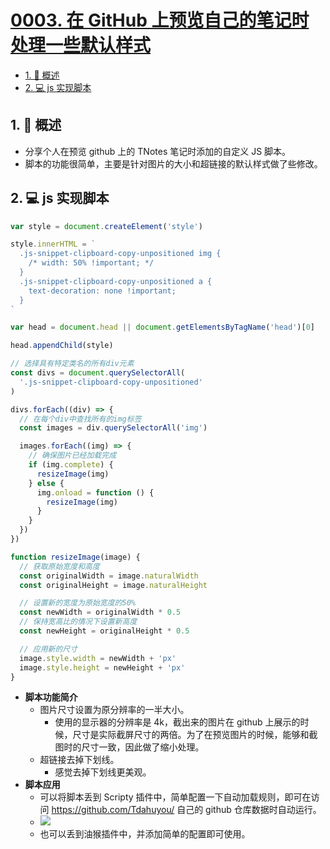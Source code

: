 # [0003. 在 GitHub 上预览自己的笔记时处理一些默认样式](https://github.com/tnotesjs/TNotes.chrome/tree/main/notes/0003.%20%E5%9C%A8%20GitHub%20%E4%B8%8A%E9%A2%84%E8%A7%88%E8%87%AA%E5%B7%B1%E7%9A%84%E7%AC%94%E8%AE%B0%E6%97%B6%E5%A4%84%E7%90%86%E4%B8%80%E4%BA%9B%E9%BB%98%E8%AE%A4%E6%A0%B7%E5%BC%8F)

<!-- region:toc -->

- [1. 📝 概述](#1--概述)
- [2. 💻 js 实现脚本](#2--js-实现脚本)

<!-- endregion:toc -->

## 1. 📝 概述

- 分享个人在预览 github 上的 TNotes 笔记时添加的自定义 JS 脚本。
- 脚本的功能很简单，主要是针对图片的大小和超链接的默认样式做了些修改。

## 2. 💻 js 实现脚本

```js
var style = document.createElement('style')

style.innerHTML = `
  .js-snippet-clipboard-copy-unpositioned img {
    /* width: 50% !important; */
  }
  .js-snippet-clipboard-copy-unpositioned a {
    text-decoration: none !important;
  }
`

var head = document.head || document.getElementsByTagName('head')[0]

head.appendChild(style)

// 选择具有特定类名的所有div元素
const divs = document.querySelectorAll(
  '.js-snippet-clipboard-copy-unpositioned'
)

divs.forEach((div) => {
  // 在每个div中查找所有的img标签
  const images = div.querySelectorAll('img')

  images.forEach((img) => {
    // 确保图片已经加载完成
    if (img.complete) {
      resizeImage(img)
    } else {
      img.onload = function () {
        resizeImage(img)
      }
    }
  })
})

function resizeImage(image) {
  // 获取原始宽度和高度
  const originalWidth = image.naturalWidth
  const originalHeight = image.naturalHeight

  // 设置新的宽度为原始宽度的50%
  const newWidth = originalWidth * 0.5
  // 保持宽高比的情况下设置新高度
  const newHeight = originalHeight * 0.5

  // 应用新的尺寸
  image.style.width = newWidth + 'px'
  image.style.height = newHeight + 'px'
}
```

- **脚本功能简介**
  - 图片尺寸设置为原分辨率的一半大小。
    - 使用的显示器的分辨率是 4k，截出来的图片在 github 上展示的时候，尺寸是实际截屏尺寸的两倍。为了在预览图片的时候，能够和截图时的尺寸一致，因此做了缩小处理。
  - 超链接去掉下划线。
    - 感觉去掉下划线更美观。
- **脚本应用**
  - 可以将脚本丢到 Scripty 插件中，简单配置一下自动加载规则，即可在访问 https://github.com/Tdahuyou/ 自己的 github 仓库数据时自动运行。
  - ![](https://cdn.jsdelivr.net/gh/tnotesjs/imgs@main/2024-11-29-23-07-30.png)
  - 也可以丢到油猴插件中，并添加简单的配置即可使用。
